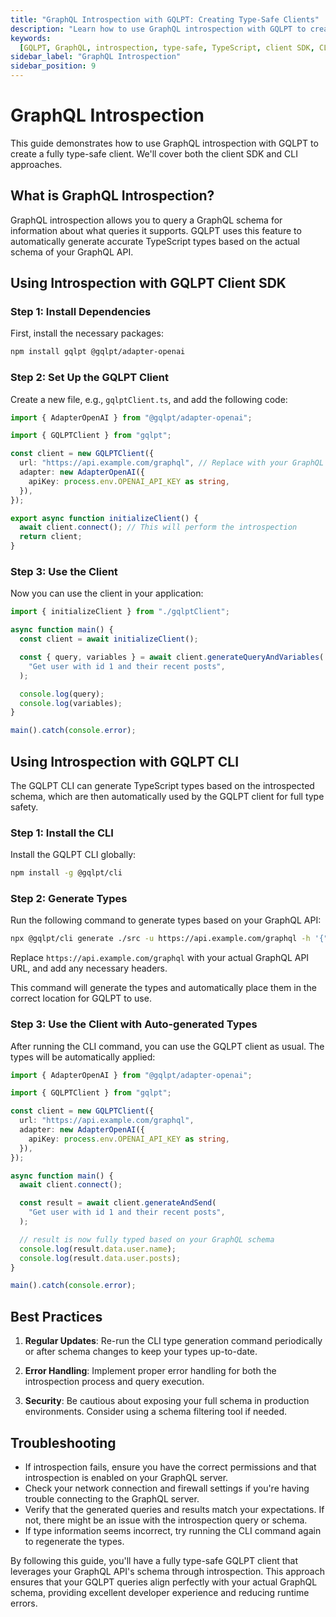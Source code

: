 ```yaml
---
title: "GraphQL Introspection with GQLPT: Creating Type-Safe Clients"
description: "Learn how to use GraphQL introspection with GQLPT to create fully type-safe clients. This guide covers both client SDK and CLI approaches for seamless integration with your GraphQL API."
keywords:
  [GQLPT, GraphQL, introspection, type-safe, TypeScript, client SDK, CLI]
sidebar_label: "GraphQL Introspection"
sidebar_position: 9
---
```


# GraphQL Introspection

This guide demonstrates how to use GraphQL introspection with GQLPT to create a fully type-safe client. We'll cover both the client SDK and CLI approaches.

## What is GraphQL Introspection?

GraphQL introspection allows you to query a GraphQL schema for information about what queries it supports. GQLPT uses this feature to automatically generate accurate TypeScript types based on the actual schema of your GraphQL API.

## Using Introspection with GQLPT Client SDK

### Step 1: Install Dependencies

First, install the necessary packages:

```bash
npm install gqlpt @gqlpt/adapter-openai
```

### Step 2: Set Up the GQLPT Client

Create a new file, e.g., `gqlptClient.ts`, and add the following code:

```typescript
import { AdapterOpenAI } from "@gqlpt/adapter-openai";

import { GQLPTClient } from "gqlpt";

const client = new GQLPTClient({
  url: "https://api.example.com/graphql", // Replace with your GraphQL API URL
  adapter: new AdapterOpenAI({
    apiKey: process.env.OPENAI_API_KEY as string,
  }),
});

export async function initializeClient() {
  await client.connect(); // This will perform the introspection
  return client;
}
```

### Step 3: Use the Client

Now you can use the client in your application:

```typescript
import { initializeClient } from "./gqlptClient";

async function main() {
  const client = await initializeClient();

  const { query, variables } = await client.generateQueryAndVariables(
    "Get user with id 1 and their recent posts",
  );

  console.log(query);
  console.log(variables);
}

main().catch(console.error);
```

## Using Introspection with GQLPT CLI

The GQLPT CLI can generate TypeScript types based on the introspected schema, which are then automatically used by the GQLPT client for full type safety.

### Step 1: Install the CLI

Install the GQLPT CLI globally:

```bash
npm install -g @gqlpt/cli
```

### Step 2: Generate Types

Run the following command to generate types based on your GraphQL API:

```bash
npx @gqlpt/cli generate ./src -u https://api.example.com/graphql -h '{"Authorization": "Bearer YOUR_API_TOKEN"}'
```

Replace `https://api.example.com/graphql` with your actual GraphQL API URL, and add any necessary headers.

This command will generate the types and automatically place them in the correct location for GQLPT to use.

### Step 3: Use the Client with Auto-generated Types

After running the CLI command, you can use the GQLPT client as usual. The types will be automatically applied:

```typescript
import { AdapterOpenAI } from "@gqlpt/adapter-openai";

import { GQLPTClient } from "gqlpt";

const client = new GQLPTClient({
  url: "https://api.example.com/graphql",
  adapter: new AdapterOpenAI({
    apiKey: process.env.OPENAI_API_KEY as string,
  }),
});

async function main() {
  await client.connect();

  const result = await client.generateAndSend(
    "Get user with id 1 and their recent posts",
  );

  // result is now fully typed based on your GraphQL schema
  console.log(result.data.user.name);
  console.log(result.data.user.posts);
}

main().catch(console.error);
```

## Best Practices

1. **Regular Updates**: Re-run the CLI type generation command periodically or after schema changes to keep your types up-to-date.

2. **Error Handling**: Implement proper error handling for both the introspection process and query execution.

3. **Security**: Be cautious about exposing your full schema in production environments. Consider using a schema filtering tool if needed.

## Troubleshooting

- If introspection fails, ensure you have the correct permissions and that introspection is enabled on your GraphQL server.
- Check your network connection and firewall settings if you're having trouble connecting to the GraphQL server.
- Verify that the generated queries and results match your expectations. If not, there might be an issue with the introspection query or schema.
- If type information seems incorrect, try running the CLI command again to regenerate the types.

By following this guide, you'll have a fully type-safe GQLPT client that leverages your GraphQL API's schema through introspection. This approach ensures that your GQLPT queries align perfectly with your actual GraphQL schema, providing excellent developer experience and reducing runtime errors.
